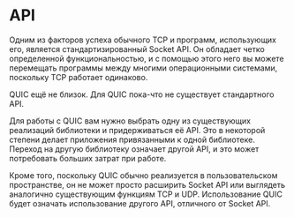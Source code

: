 # API
Одним из факторов успеха обычного TCP и программ, использующих его, является
стандартизированный Socket API. Он обладает четко определенной функциональностью,
и с помощью этого него вы можете перемещать программы между многими операционными
системами, поскольку TCP работает одинаково.

QUIC ещё не близок. Для QUIC пока-что не существует стандартного API.

Для работы с QUIC вам нужно выбрать одну из существующих реализаций библиотеки и
придерживаться её API. Это в некоторой степени делает приложения привязанными
к одной библиотеке. Переход на другую библиотеку означает другой API, и это может
потребовать больших затрат при работе.

Кроме того, поскольку QUIC обычно реализуется в пользовательском пространстве,
он не может просто расширить Socket API или выглядеть аналогично существующим
функциям TCP и UDP. Использование QUIC будет означать использование другого API,
отличного от Socket API.
